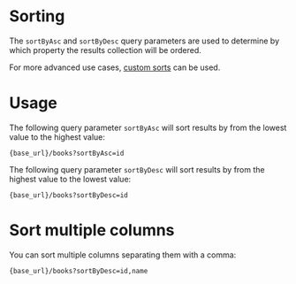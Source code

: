# Sorting

The `sortByAsc` and `sortByDesc` query parameters are used to determine by which property the results collection will be ordered. 

For more advanced use cases, [custom sorts](advanced_usage?id=custom-sort) can be used.

# Usage

The following query parameter `sortByAsc` will sort results by  from the lowest value to the highest value:

```url
{base_url}/books?sortByAsc=id
```

The following query parameter `sortByDesc` will sort results by  from the highest value to the lowest value:

```url
{base_url}/books?sortByDesc=id
```

# Sort multiple columns

You can sort multiple columns separating them with a comma:

```url
{base_url}/books?sortByDesc=id,name
```